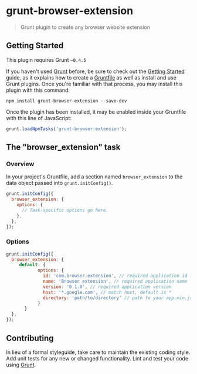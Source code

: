 # grunt-browser-extension

> Grunt plugin to create any browser website extension

## Getting Started
This plugin requires Grunt `~0.4.5`

If you haven't used [Grunt](http://gruntjs.com/) before, be sure to check out the [Getting Started](http://gruntjs.com/getting-started) guide, as it explains how to create a [Gruntfile](http://gruntjs.com/sample-gruntfile) as well as install and use Grunt plugins. Once you're familiar with that process, you may install this plugin with this command:

```shell
npm install grunt-browser-extension --save-dev
```

Once the plugin has been installed, it may be enabled inside your Gruntfile with this line of JavaScript:

```js
grunt.loadNpmTasks('grunt-browser-extension');
```

## The "browser_extension" task

### Overview
In your project's Gruntfile, add a section named `browser_extension` to the data object passed into `grunt.initConfig()`.

```js
grunt.initConfig({
  browser_extension: {
    options: {
      // Task-specific options go here.
    },
  },
});
```

### Options


```js
grunt.initConfig({
  browser_extension: {
     default: {
            options: {
              id: 'com.browser.extension', // required application id for Safari and Firefox
              name: 'Browser extension', // required application name
              version: '0.1.0', // required application version
              host: '*.google.com', // match host, default is *
              directory: 'path/to/directory' // path to your app.min.js and styles.css
            }
       }
  },
});
```


## Contributing
In lieu of a formal styleguide, take care to maintain the existing coding style. Add unit tests for any new or changed functionality. Lint and test your code using [Grunt](http://gruntjs.com/).



